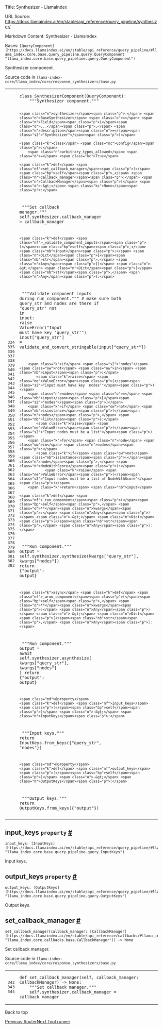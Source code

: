 Title: Synthesizer - LlamaIndex

URL Source: https://docs.llamaindex.ai/en/stable/api_reference/query_pipeline/synthesizer/

Markdown Content:
Synthesizer - LlamaIndex


Bases: `[QueryComponent](https://docs.llamaindex.ai/en/stable/api_reference/query_pipeline/#llama_index.core.base.query_pipeline.query.QueryComponent "llama_index.core.base.query_pipeline.query.QueryComponent")`

Synthesizer component.

Source code in `llama-index-core/llama_index/core/response_synthesizers/base.py`

<table class="highlighttable"><tbody><tr><td class="linenos"><div class="linenodiv"><pre><span></span><span class="normal">334</span>
<span class="normal">335</span>
<span class="normal">336</span>
<span class="normal">337</span>
<span class="normal">338</span>
<span class="normal">339</span>
<span class="normal">340</span>
<span class="normal">341</span>
<span class="normal">342</span>
<span class="normal">343</span>
<span class="normal">344</span>
<span class="normal">345</span>
<span class="normal">346</span>
<span class="normal">347</span>
<span class="normal">348</span>
<span class="normal">349</span>
<span class="normal">350</span>
<span class="normal">351</span>
<span class="normal">352</span>
<span class="normal">353</span>
<span class="normal">354</span>
<span class="normal">355</span>
<span class="normal">356</span>
<span class="normal">357</span>
<span class="normal">358</span>
<span class="normal">359</span>
<span class="normal">360</span>
<span class="normal">361</span>
<span class="normal">362</span>
<span class="normal">363</span>
<span class="normal">364</span>
<span class="normal">365</span>
<span class="normal">366</span>
<span class="normal">367</span>
<span class="normal">368</span>
<span class="normal">369</span>
<span class="normal">370</span>
<span class="normal">371</span>
<span class="normal">372</span>
<span class="normal">373</span>
<span class="normal">374</span>
<span class="normal">375</span>
<span class="normal">376</span>
<span class="normal">377</span>
<span class="normal">378</span>
<span class="normal">379</span>
<span class="normal">380</span>
<span class="normal">381</span>
<span class="normal">382</span>
<span class="normal">383</span></pre></div></td><td class="code"><div><pre><span></span><code><span class="k">class</span> <span class="nc">SynthesizerComponent</span><span class="p">(</span><span class="n">QueryComponent</span><span class="p">):</span>
<span class="w">    </span><span class="sd">"""Synthesizer component."""</span>

    <span class="n">synthesizer</span><span class="p">:</span> <span class="n">BaseSynthesizer</span> <span class="o">=</span> <span class="n">Field</span><span class="p">(</span><span class="o">...</span><span class="p">,</span> <span class="n">description</span><span class="o">=</span><span class="s2">"Synthesizer"</span><span class="p">)</span>

    <span class="k">class</span> <span class="nc">Config</span><span class="p">:</span>
        <span class="n">arbitrary_types_allowed</span> <span class="o">=</span> <span class="kc">True</span>

    <span class="k">def</span> <span class="nf">set_callback_manager</span><span class="p">(</span><span class="bp">self</span><span class="p">,</span> <span class="n">callback_manager</span><span class="p">:</span> <span class="n">CallbackManager</span><span class="p">)</span> <span class="o">-&gt;</span> <span class="kc">None</span><span class="p">:</span>
<span class="w">        </span><span class="sd">"""Set callback manager."""</span>
        <span class="bp">self</span><span class="o">.</span><span class="n">synthesizer</span><span class="o">.</span><span class="n">callback_manager</span> <span class="o">=</span> <span class="n">callback_manager</span>

    <span class="k">def</span> <span class="nf">_validate_component_inputs</span><span class="p">(</span><span class="bp">self</span><span class="p">,</span> <span class="nb">input</span><span class="p">:</span> <span class="n">Dict</span><span class="p">[</span><span class="nb">str</span><span class="p">,</span> <span class="n">Any</span><span class="p">])</span> <span class="o">-&gt;</span> <span class="n">Dict</span><span class="p">[</span><span class="nb">str</span><span class="p">,</span> <span class="n">Any</span><span class="p">]:</span>
<span class="w">        </span><span class="sd">"""Validate component inputs during run_component."""</span>
        <span class="c1"># make sure both query_str and nodes are there</span>
        <span class="k">if</span> <span class="s2">"query_str"</span> <span class="ow">not</span> <span class="ow">in</span> <span class="nb">input</span><span class="p">:</span>
            <span class="k">raise</span> <span class="ne">ValueError</span><span class="p">(</span><span class="s2">"Input must have key 'query_str'"</span><span class="p">)</span>
        <span class="nb">input</span><span class="p">[</span><span class="s2">"query_str"</span><span class="p">]</span> <span class="o">=</span> <span class="n">validate_and_convert_stringable</span><span class="p">(</span><span class="nb">input</span><span class="p">[</span><span class="s2">"query_str"</span><span class="p">])</span>

        <span class="k">if</span> <span class="s2">"nodes"</span> <span class="ow">not</span> <span class="ow">in</span> <span class="nb">input</span><span class="p">:</span>
            <span class="k">raise</span> <span class="ne">ValueError</span><span class="p">(</span><span class="s2">"Input must have key 'nodes'"</span><span class="p">)</span>
        <span class="n">nodes</span> <span class="o">=</span> <span class="nb">input</span><span class="p">[</span><span class="s2">"nodes"</span><span class="p">]</span>
        <span class="k">if</span> <span class="ow">not</span> <span class="nb">isinstance</span><span class="p">(</span><span class="n">nodes</span><span class="p">,</span> <span class="nb">list</span><span class="p">):</span>
            <span class="k">raise</span> <span class="ne">ValueError</span><span class="p">(</span><span class="s2">"Input nodes must be a list"</span><span class="p">)</span>
        <span class="k">for</span> <span class="n">node</span> <span class="ow">in</span> <span class="n">nodes</span><span class="p">:</span>
            <span class="k">if</span> <span class="ow">not</span> <span class="nb">isinstance</span><span class="p">(</span><span class="n">node</span><span class="p">,</span> <span class="n">NodeWithScore</span><span class="p">):</span>
                <span class="k">raise</span> <span class="ne">ValueError</span><span class="p">(</span><span class="s2">"Input nodes must be a list of NodeWithScore"</span><span class="p">)</span>
        <span class="k">return</span> <span class="nb">input</span>

    <span class="k">def</span> <span class="nf">_run_component</span><span class="p">(</span><span class="bp">self</span><span class="p">,</span> <span class="o">**</span><span class="n">kwargs</span><span class="p">:</span> <span class="n">Any</span><span class="p">)</span> <span class="o">-&gt;</span> <span class="n">Dict</span><span class="p">[</span><span class="nb">str</span><span class="p">,</span> <span class="n">Any</span><span class="p">]:</span>
<span class="w">        </span><span class="sd">"""Run component."""</span>
        <span class="n">output</span> <span class="o">=</span> <span class="bp">self</span><span class="o">.</span><span class="n">synthesizer</span><span class="o">.</span><span class="n">synthesize</span><span class="p">(</span><span class="n">kwargs</span><span class="p">[</span><span class="s2">"query_str"</span><span class="p">],</span> <span class="n">kwargs</span><span class="p">[</span><span class="s2">"nodes"</span><span class="p">])</span>
        <span class="k">return</span> <span class="p">{</span><span class="s2">"output"</span><span class="p">:</span> <span class="n">output</span><span class="p">}</span>

    <span class="k">async</span> <span class="k">def</span> <span class="nf">_arun_component</span><span class="p">(</span><span class="bp">self</span><span class="p">,</span> <span class="o">**</span><span class="n">kwargs</span><span class="p">:</span> <span class="n">Any</span><span class="p">)</span> <span class="o">-&gt;</span> <span class="n">Dict</span><span class="p">[</span><span class="nb">str</span><span class="p">,</span> <span class="n">Any</span><span class="p">]:</span>
<span class="w">        </span><span class="sd">"""Run component."""</span>
        <span class="n">output</span> <span class="o">=</span> <span class="k">await</span> <span class="bp">self</span><span class="o">.</span><span class="n">synthesizer</span><span class="o">.</span><span class="n">asynthesize</span><span class="p">(</span>
            <span class="n">kwargs</span><span class="p">[</span><span class="s2">"query_str"</span><span class="p">],</span> <span class="n">kwargs</span><span class="p">[</span><span class="s2">"nodes"</span><span class="p">]</span>
        <span class="p">)</span>
        <span class="k">return</span> <span class="p">{</span><span class="s2">"output"</span><span class="p">:</span> <span class="n">output</span><span class="p">}</span>

    <span class="nd">@property</span>
    <span class="k">def</span> <span class="nf">input_keys</span><span class="p">(</span><span class="bp">self</span><span class="p">)</span> <span class="o">-&gt;</span> <span class="n">InputKeys</span><span class="p">:</span>
<span class="w">        </span><span class="sd">"""Input keys."""</span>
        <span class="k">return</span> <span class="n">InputKeys</span><span class="o">.</span><span class="n">from_keys</span><span class="p">({</span><span class="s2">"query_str"</span><span class="p">,</span> <span class="s2">"nodes"</span><span class="p">})</span>

    <span class="nd">@property</span>
    <span class="k">def</span> <span class="nf">output_keys</span><span class="p">(</span><span class="bp">self</span><span class="p">)</span> <span class="o">-&gt;</span> <span class="n">OutputKeys</span><span class="p">:</span>
<span class="w">        </span><span class="sd">"""Output keys."""</span>
        <span class="k">return</span> <span class="n">OutputKeys</span><span class="o">.</span><span class="n">from_keys</span><span class="p">({</span><span class="s2">"output"</span><span class="p">})</span>
</code></pre></div></td></tr></tbody></table>

input\_keys `property` [#](https://docs.llamaindex.ai/en/stable/api_reference/query_pipeline/synthesizer/#llama_index.core.response_synthesizers.base.SynthesizerComponent.input_keys "Permanent link")
-------------------------------------------------------------------------------------------------------------------------------------------------------------------------------------------------------

```
input_keys: [InputKeys](https://docs.llamaindex.ai/en/stable/api_reference/query_pipeline/#llama_index.core.base.query_pipeline.query.InputKeys "llama_index.core.base.query_pipeline.query.InputKeys")
```

Input keys.

output\_keys `property` [#](https://docs.llamaindex.ai/en/stable/api_reference/query_pipeline/synthesizer/#llama_index.core.response_synthesizers.base.SynthesizerComponent.output_keys "Permanent link")
---------------------------------------------------------------------------------------------------------------------------------------------------------------------------------------------------------

```
output_keys: [OutputKeys](https://docs.llamaindex.ai/en/stable/api_reference/query_pipeline/#llama_index.core.base.query_pipeline.query.OutputKeys "llama_index.core.base.query_pipeline.query.OutputKeys")
```

Output keys.

set\_callback\_manager [#](https://docs.llamaindex.ai/en/stable/api_reference/query_pipeline/synthesizer/#llama_index.core.response_synthesizers.base.SynthesizerComponent.set_callback_manager "Permanent link")
-----------------------------------------------------------------------------------------------------------------------------------------------------------------------------------------------------------------

```
set_callback_manager(callback_manager: [CallbackManager](https://docs.llamaindex.ai/en/stable/api_reference/callbacks/#llama_index.core.callbacks.base.CallbackManager "llama_index.core.callbacks.base.CallbackManager")) -> None
```

Set callback manager.

Source code in `llama-index-core/llama_index/core/response_synthesizers/base.py`

<table class="highlighttable"><tbody><tr><td class="linenos"><div class="linenodiv"><pre><span></span><span class="normal">342</span>
<span class="normal">343</span>
<span class="normal">344</span></pre></div></td><td class="code"><div><pre><span></span><code><span class="k">def</span> <span class="nf">set_callback_manager</span><span class="p">(</span><span class="bp">self</span><span class="p">,</span> <span class="n">callback_manager</span><span class="p">:</span> <span class="n">CallbackManager</span><span class="p">)</span> <span class="o">-&gt;</span> <span class="kc">None</span><span class="p">:</span>
<span class="w">    </span><span class="sd">"""Set callback manager."""</span>
    <span class="bp">self</span><span class="o">.</span><span class="n">synthesizer</span><span class="o">.</span><span class="n">callback_manager</span> <span class="o">=</span> <span class="n">callback_manager</span>
</code></pre></div></td></tr></tbody></table>

Back to top

[Previous Router](https://docs.llamaindex.ai/en/stable/api_reference/query_pipeline/router/)[Next Tool runner](https://docs.llamaindex.ai/en/stable/api_reference/query_pipeline/tool_runner/)
